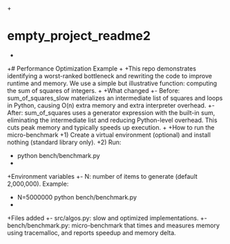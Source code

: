 +<!-- Author is ARTEMIS -->
# empty_project_readme2
+
+# Performance Optimization Example
+
+This repo demonstrates identifying a worst-ranked bottleneck and rewriting the code to improve runtime and memory. We use a simple but illustrative function: computing the sum of squares of integers.
+
+What changed
+- Before: sum_of_squares_slow materializes an intermediate list of squares and loops in Python, causing O(n) extra memory and extra interpreter overhead.
+- After: sum_of_squares uses a generator expression with the built-in sum, eliminating the intermediate list and reducing Python-level overhead. This cuts peak memory and typically speeds up execution.
+
+How to run the micro-benchmark
+1) Create a virtual environment (optional) and install nothing (standard library only).
+2) Run:
+   python bench/benchmark.py
+
+Environment variables
+- N: number of items to generate (default 2,000,000). Example:
+  N=5000000 python bench/benchmark.py
+
+Files added
+- src/algos.py: slow and optimized implementations.
+- bench/benchmark.py: micro-benchmark that times and measures memory using tracemalloc, and reports speedup and memory delta.
<!-- artemis testing -->